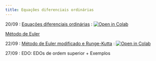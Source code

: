 ```yaml
---
title: Equações diferenciais ordinárias
---
```


20/09
: [Equações diferenciais ordinárias](https://youtu.be/XS9ZGhBd51w)
  : <a href="https://githubtocolab.com/cn-ufpe/cn-ufpe.github.io/blob/master/material/EDO_Euler_Sim_e_Mod_.ipynb" target="_parent"><img src="https://colab.research.google.com/assets/colab-badge.svg" alt="Open in Colab"/></a>
  
  [Método de Euler](https://youtu.be/_jiJUJQM3ls)

22/09
: [Método de Euler modificado e Runge-Kutta](https://youtu.be/LGsBDyYvHcs)
  : <a href="https://githubtocolab.com/cn-ufpe/cn-ufpe.github.io/blob/master/material/EDO_Euler_Sim_e_Mod_.ipynb" target="_parent"><img src="https://github.com/cn-ufpe/cn-ufpe.github.io/blob/master/material/M%C3%A9doto_de_Runge_Kutta.ipynb" alt="Open in Colab" /></a>
  
27/09
: EDO: EDOs de ordem superior + Exemplos

